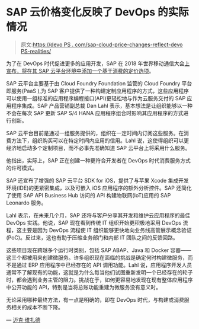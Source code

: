 # SAP 云价格变化反映了 DevOps 的实际情况

> 原文:[https://devo PS . com/sap-cloud-price-changes-reflect-devo PS-realities/](https://devops.com/sap-cloud-price-changes-reflect-devops-realities/)

为了在 DevOps 时代促进更多的应用开发，SAP 在 2018 年世界移动通信大会[上宣布，将在其 SAP 云平台环境中添加一个](https://www.mobileworldcongress.com/)[基于消费的定价选项](https://news.sap.com/sap-cloud-platform-simplifies-app-development-and-accelerates-customer-innovation/)。

SAP 云平台主要基于由 Cloud Foundry Foundation 监管的 Cloud Foundry 平台即服务(PaaS ),为 SAP 客户提供了一种构建定制应用程序的方式，这些应用程序可以使用一组标准的应用程序编程接口(API)更轻松地与作为云服务交付的 SAP 应用程序集成。SAP 产品营销副总裁 Dan Lahl 表示，基本想法是让组织能够以一种不会在每次 SAP 更新 SAP S/4 HANA 应用程序组合时影响其应用程序的方式进行创新。

SAP 云平台目前是通过一组服务提供的，组织在一定时间内订阅这些服务。在消费方法下，组织购买可以在特定时间内应用的信用。Lahl 说，这使得组织可以更经济地启动多个定制项目，而不必事先准确知道 SAP 云平台上将采用什么服务。

他指出，实际上，SAP 正在创建一种更符合开发者在 DevOps 时代消费服务方式的许可模式。

SAP 还宣布了增强的 SAP 云平台 SDK for iOS，提供了与苹果 Xcode 集成开发环境(IDE)的更紧密集成，以及可嵌入 iOS 应用程序的额外分析控件。SAP 还简化了使用 SAP API Business Hub 访问的 API 构建物联网(IoT)应用的 SAP Leonardo 服务。

Lahl 表示，在未来几个月，SAP 还将与客户分享其开发和维护云应用程序的最佳 DevOps 实践。他说，SAP 现在看到传统 IT 组织开始更积极地采用 DevOps 流程，这主要是因为 DevOps 流程使 IT 组织能够更快地向业务线高管展示概念验证(PoC)。反过来，这也有助于压缩业务部门和内部 IT 团队之间的反馈回路。

这些项目现在跨越多个运行时类别，包括 SAP ABAP、Java 和 Docker 容器——这三个都被用来创建微服务。许多组织现在面临的挑战是确定何时构建微服务，而不是通过 ERP 应用程序中已经存在的 API 调用功能。Lahl 说，应用程序开发人员通常不了解现有的功能，这就是为什么每当他们试图重新发明一个已经存在的轮子时，都会遇到业务主管的阻力。挑战在于，如何更容易地发现在现有整体应用程序中公开功能的 API，特别是当将总账功能重建为微服务没有意义时。

无论采用哪种最终方法，有一点是明确的，即在 DevOps 时代，与构建或消费服务相关的成本不断下降。

— [迈克·维扎德](https://devops.com/author/mike-vizard/)